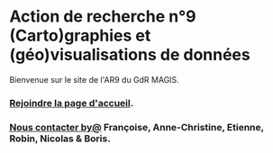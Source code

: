 # Action de recherche n°9 (Carto)graphies et (géo)visualisations de données

Bienvenue sur le site de l'AR9 du GdR MAGIS. 

### [Rejoindre la page d'accueil](https://github.com/magisAR9).

### [Nous contacter by@](mailto:francoise.bahoken@univ-eiffel.fr,anne-christine.bronner@misha.fr,etienne.come@univ-eiffel.fr,robin.cura@univ-paris1.fr,nicolas.lambert@cnrs.fr,boris.mericskay@univ-rennes2.fr,) Françoise, Anne-Christine, Etienne, Robin, Nicolas & Boris. 
